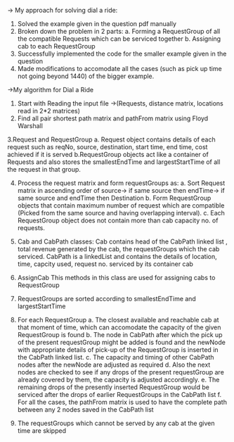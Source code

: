 -> My approach for solving dial a ride:
1. Solved the example given in the question pdf manually
2. Broken down the problem in 2 parts:
	a. Forming a RequestGroup of all the compatible Requests which can be serviced together
	b. Assigning cab to each RequestGroup
3. Successfully implemented the code for the smaller example given in the question
4. Made modifications to accomodate all the cases (such as pick up time not going beyond 1440) of the bigger example.

->My algorithm for Dial a Ride

1. Start with Reading the input file ->(Requests, distance matrix, locations read in 2*2 matrices)
2. Find all pair shortest path matrix and pathFrom matrix using Floyd Warshall

3.Request and RequestGroup
	a. Request object contains details of each request such as reqNo, source, destination, start time, end time, cost achieved if it is 		served
	b.RequestGroup objects act like a container of Requests and also stores the smallestEndTime and largestStartTime of all the request 		in that group.
	
4. Process the request matrix and form requestGroups as:
	a. Sort Request matrix in ascending order of source-> if same source then endTime-> if same source and endTime then Destination
	b. Form RequestGroup objects that contain maximum number of request which are compatible (Picked from the same source and having 		overlapping interval).
	c. Each RequestGroup object does not contain more than cab capacity no. of requests. 

5. Cab and CabPath classes:
Cab contains head of the CabPath linked list , total revenue generated by the cab, the requestGroups which the cab serviced.
CabPath is a linkedList and contains the details of location, time, capcity used, request no. serviced by its container cab

6. AssignCab
This methods in this class are used for assigning cabs to RequestGroup
1. RequestGroups are sorted according to smallestEndTime and largestStartTime
2. For each RequestGroup
	a. The closest available and reachable cab at that moment of time, which can accomodate the capacity of the given RequestGroup is 		found
	b. The node in CabPath after which the pick up of the present requestGroup might be added is found and the newNode with appropriate 		details of pick-up of the RequestGroup is inserted in the CabPath linked list.
	c. The capacity and timing of other CabPath nodes after the newNode are adjusted as required
	d. Also the next nodes are checked to see if any drops of the present requestGroup are already covered by them, the capacity is 	adjusted accordingly.
	e. The remaining drops of the presently inserted RequestGroup would be serviced after the drops of earlier RequestGroups in the 	CabPath list
	f. For all the cases, the pathFrom matrix is used to have the complete path between any 2 nodes saved in the CabPath list
3. The requestGroups which cannot be served by any cab at the given time are skipped

